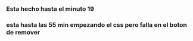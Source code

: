 ### Esta hecho hasta el minuto 19


### esta hasta las 55 min empezando el css pero falla en el boton de remover